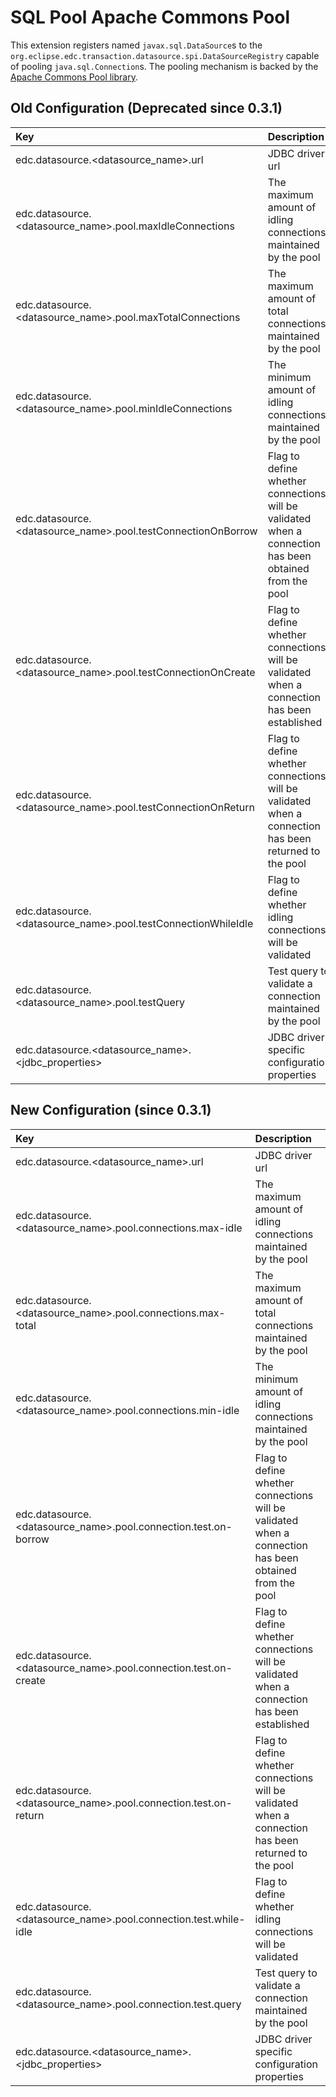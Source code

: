 # SQL Pool Apache Commons Pool

This extension registers named `javax.sql.DataSource`s to
the `org.eclipse.edc.transaction.datasource.spi.DataSourceRegistry`
capable of pooling `java.sql.Connection`s. The pooling mechanism is backed by
the [Apache Commons Pool library](https://commons.apache.org/proper/commons-pool/).

## Old Configuration (Deprecated since 0.3.1)

| Key                                                           | Description                                                                                            | Mandatory | 
|:--------------------------------------------------------------|:-------------------------------------------------------------------------------------------------------|-----------|
| edc.datasource.<datasource_name>.url                          | JDBC driver url                                                                                        | X         |
| edc.datasource.<datasource_name>.pool.maxIdleConnections      | The maximum amount of idling connections maintained by the pool                                        |           | 
| edc.datasource.<datasource_name>.pool.maxTotalConnections     | The maximum amount of total connections maintained by the pool                                         |           |
| edc.datasource.<datasource_name>.pool.minIdleConnections      | The minimum amount of idling connections maintained by the pool                                        |           |
| edc.datasource.<datasource_name>.pool.testConnectionOnBorrow  | Flag to define whether connections will be validated when a connection has been obtained from the pool |           |
| edc.datasource.<datasource_name>.pool.testConnectionOnCreate  | Flag to define whether connections will be validated when a connection has been established            |           |
| edc.datasource.<datasource_name>.pool.testConnectionOnReturn  | Flag to define whether connections will be validated when a connection has been returned to the pool   |           |
| edc.datasource.<datasource_name>.pool.testConnectionWhileIdle | Flag to define whether idling connections will be validated                                            |           |
| edc.datasource.<datasource_name>.pool.testQuery               | Test query to validate a connection maintained by the pool                                             |           |
| edc.datasource.<datasource_name>.<jdbc_properties>            | JDBC driver specific configuration properties                                                          |           |

## New Configuration (since 0.3.1)

| Key                                                              | Description                                                                                            | Mandatory | 
|:-----------------------------------------------------------------|:-------------------------------------------------------------------------------------------------------|-----------|
| edc.datasource.<datasource_name>.url                             | JDBC driver url                                                                                        | X         |
| edc.datasource.<datasource_name>.pool.connections.max-idle       | The maximum amount of idling connections maintained by the pool                                        |           | 
| edc.datasource.<datasource_name>.pool.connections.max-total      | The maximum amount of total connections maintained by the pool                                         |           |
| edc.datasource.<datasource_name>.pool.connections.min-idle       | The minimum amount of idling connections maintained by the pool                                        |           |
| edc.datasource.<datasource_name>.pool.connection.test.on-borrow  | Flag to define whether connections will be validated when a connection has been obtained from the pool |           |
| edc.datasource.<datasource_name>.pool.connection.test.on-create  | Flag to define whether connections will be validated when a connection has been established            |           |
| edc.datasource.<datasource_name>.pool.connection.test.on-return  | Flag to define whether connections will be validated when a connection has been returned to the pool   |           |
| edc.datasource.<datasource_name>.pool.connection.test.while-idle | Flag to define whether idling connections will be validated                                            |           |
| edc.datasource.<datasource_name>.pool.connection.test.query      | Test query to validate a connection maintained by the pool                                             |           |
| edc.datasource.<datasource_name>.<jdbc_properties>               | JDBC driver specific configuration properties                                                          |           |